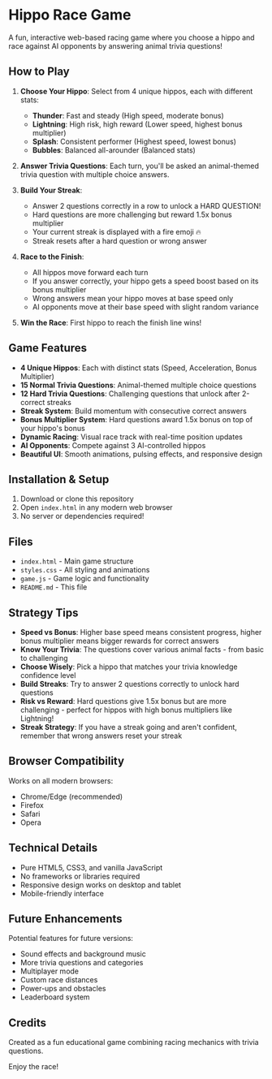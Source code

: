 # Hippo Race Game

A fun, interactive web-based racing game where you choose a hippo and race against AI opponents by answering animal trivia questions!

## How to Play

1. **Choose Your Hippo**: Select from 4 unique hippos, each with different stats:
   - **Thunder**: Fast and steady (High speed, moderate bonus)
   - **Lightning**: High risk, high reward (Lower speed, highest bonus multiplier)
   - **Splash**: Consistent performer (Highest speed, lowest bonus)
   - **Bubbles**: Balanced all-arounder (Balanced stats)

2. **Answer Trivia Questions**: Each turn, you'll be asked an animal-themed trivia question with multiple choice answers.

3. **Build Your Streak**:
   - Answer 2 questions correctly in a row to unlock a HARD QUESTION!
   - Hard questions are more challenging but reward 1.5x bonus multiplier
   - Your current streak is displayed with a fire emoji 🔥
   - Streak resets after a hard question or wrong answer

4. **Race to the Finish**:
   - All hippos move forward each turn
   - If you answer correctly, your hippo gets a speed boost based on its bonus multiplier
   - Wrong answers mean your hippo moves at base speed only
   - AI opponents move at their base speed with slight random variance

5. **Win the Race**: First hippo to reach the finish line wins!

## Game Features

- **4 Unique Hippos**: Each with distinct stats (Speed, Acceleration, Bonus Multiplier)
- **15 Normal Trivia Questions**: Animal-themed multiple choice questions
- **12 Hard Trivia Questions**: Challenging questions that unlock after 2-correct streaks
- **Streak System**: Build momentum with consecutive correct answers
- **Bonus Multiplier System**: Hard questions award 1.5x bonus on top of your hippo's bonus
- **Dynamic Racing**: Visual race track with real-time position updates
- **AI Opponents**: Compete against 3 AI-controlled hippos
- **Beautiful UI**: Smooth animations, pulsing effects, and responsive design

## Installation & Setup

1. Download or clone this repository
2. Open `index.html` in any modern web browser
3. No server or dependencies required!

## Files

- `index.html` - Main game structure
- `styles.css` - All styling and animations
- `game.js` - Game logic and functionality
- `README.md` - This file

## Strategy Tips

- **Speed vs Bonus**: Higher base speed means consistent progress, higher bonus multiplier means bigger rewards for correct answers
- **Know Your Trivia**: The questions cover various animal facts - from basic to challenging
- **Choose Wisely**: Pick a hippo that matches your trivia knowledge confidence level
- **Build Streaks**: Try to answer 2 questions correctly to unlock hard questions
- **Risk vs Reward**: Hard questions give 1.5x bonus but are more challenging - perfect for hippos with high bonus multipliers like Lightning!
- **Streak Strategy**: If you have a streak going and aren't confident, remember that wrong answers reset your streak

## Browser Compatibility

Works on all modern browsers:
- Chrome/Edge (recommended)
- Firefox
- Safari
- Opera

## Technical Details

- Pure HTML5, CSS3, and vanilla JavaScript
- No frameworks or libraries required
- Responsive design works on desktop and tablet
- Mobile-friendly interface

## Future Enhancements

Potential features for future versions:
- Sound effects and background music
- More trivia questions and categories
- Multiplayer mode
- Custom race distances
- Power-ups and obstacles
- Leaderboard system

## Credits

Created as a fun educational game combining racing mechanics with trivia questions.

Enjoy the race!

